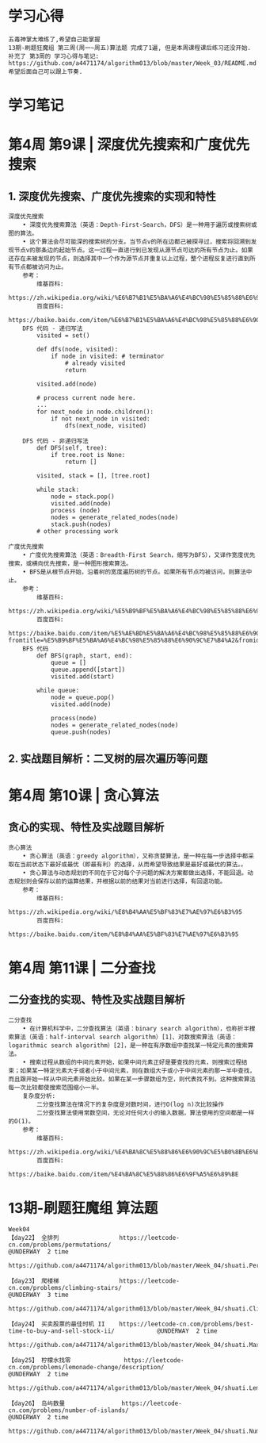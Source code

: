 # 学习心得
    五毒神掌太难练了,希望自己能掌握
    13期-刷题狂魔组 第三周(周一~周五)算法题 完成了1遍, 但是本周课程课后练习还没开始.
    补充了 第3周的 学习心得与笔记: https://github.com/a4471174/algorithm013/blob/master/Week_03/README.md
    希望后面自己可以跟上节奏.



# 学习笔记

# 第4周 第9课 | 深度优先搜索和广度优先搜索

##   1. 深度优先搜索、广度优先搜索的实现和特性
    深度优先搜索
        • 深度优先搜索算法（英语：Depth-First-Search，DFS）是一种用于遍历或搜索树或图的算法。
        • 这个算法会尽可能深的搜索树的分支。当节点v的所在边都己被探寻过，搜索将回溯到发现节点v的那条边的起始节点。这一过程一直进行到已发现从源节点可达的所有节点为止。如果还存在未被发现的节点，则选择其中一个作为源节点并重复以上过程，整个进程反复进行直到所有节点都被访问为止。
        参考：
            维基百科:
                https://zh.wikipedia.org/wiki/%E6%B7%B1%E5%BA%A6%E4%BC%98%E5%85%88%E6%90%9C%E7%B4%A2
            百度百科:
                https://baike.baidu.com/item/%E6%B7%B1%E5%BA%A6%E4%BC%98%E5%85%88%E6%90%9C%E7%B4%A2
        DFS 代码 - 递归写法
            visited = set()
            
            def dfs(node, visited):
                if node in visited: # terminator
                    # already visited
                    return
     
            visited.add(node)
            
            # process current node here.
            ...
            for next_node in node.children():
                if not next_node in visited:
                    dfs(next_node, visited)            
         
        DFS 代码 - 非递归写法
            def DFS(self, tree):
                if tree.root is None:
                    return []
            
            visited, stack = [], [tree.root]
            
            while stack:
                node = stack.pop()
                visited.add(node)
                process (node)
                nodes = generate_related_nodes(node)
                stack.push(nodes)
            # other processing work     
                            
    广度优先搜索
        • 广度优先搜索算法（英语：Breadth-First Search，缩写为BFS），又译作宽度优先搜索，或横向优先搜索，是一种图形搜索算法。
        • BFS是从根节点开始，沿着树的宽度遍历树的节点。如果所有节点均被访问，则算法中止。
        参考：
            维基百科:
                https://zh.wikipedia.org/wiki/%E5%B9%BF%E5%BA%A6%E4%BC%98%E5%85%88%E6%90%9C%E7%B4%A2
            百度百科:
                https://baike.baidu.com/item/%E5%AE%BD%E5%BA%A6%E4%BC%98%E5%85%88%E6%90%9C%E7%B4%A2/5224802?fromtitle=%E5%B9%BF%E5%BA%A6%E4%BC%98%E5%85%88%E6%90%9C%E7%B4%A2&fromid=2148012
        BFS 代码
            def BFS(graph, start, end):
                queue = []
                queue.append([start])
                visited.add(start)
            
            while queue:
                node = queue.pop()
                visited.add(node)
                
                process(node)
                nodes = generate_related_nodes(node)
                queue.push(nodes)    
            
##   2. 实战题目解析：二叉树的层次遍历等问题
    
    

# 第4周 第10课 | 贪心算法

##   贪心的实现、特性及实战题目解析
    贪心算法
        • 贪心算法（英语：greedy algorithm），又称贪婪算法，是一种在每一步选择中都采取在当前状态下最好或最优（即最有利）的选择，从而希望导致结果是最好或最优的算法。。
        • 贪心算法与动态规划的不同在于它对每个子问题的解决方案都做出选择，不能回退。动态规划则会保存以前的运算结果，并根据以前的结果对当前进行选择，有回退功能。
        参考：
            维基百科:
                https://zh.wikipedia.org/wiki/%E8%B4%AA%E5%BF%83%E7%AE%97%E6%B3%95
            百度百科:
                https://baike.baidu.com/item/%E8%B4%AA%E5%BF%83%E7%AE%97%E6%B3%95

# 第4周 第11课 | 二分查找

##   二分查找的实现、特性及实战题目解析
    二分查找
        • 在计算机科学中，二分查找算法（英语：binary search algorithm），也称折半搜索算法（英语：half-interval search algorithm）[1]、对数搜索算法（英语：logarithmic search algorithm）[2]，是一种在有序数组中查找某一特定元素的搜索算法。
        • 搜索过程从数组的中间元素开始，如果中间元素正好是要查找的元素，则搜索过程结束；如果某一特定元素大于或者小于中间元素，则在数组大于或小于中间元素的那一半中查找，而且跟开始一样从中间元素开始比较。如果在某一步骤数组为空，则代表找不到。这种搜索算法每一次比较都使搜索范围缩小一半。
        复杂度分析:
            二分查找算法在情况下的复杂度是对数时间，进行O(log n)次比较操作
            二分查找算法使用常数空间，无论对任何大小的输入数据，算法使用的空间都是一样的O(1)。
        参考：
            维基百科:
                https://zh.wikipedia.org/wiki/%E4%BA%8C%E5%88%86%E6%90%9C%E5%B0%8B%E6%BC%94%E7%AE%97%E6%B3%95
            百度百科:
                https://baike.baidu.com/item/%E4%BA%8C%E5%88%86%E6%9F%A5%E6%89%BE


# 13期-刷题狂魔组 算法题
    Week04
    【day22】 全排列				    https://leetcode-cn.com/problems/permutations/								    @UNDERWAY  2 time
                                    https://github.com/a4471174/algorithm013/blob/master/Week_04/shuati.Permutations.java
                                    
    【day23】 爬楼梯				    https://leetcode-cn.com/problems/climbing-stairs/								@UNDERWAY  3 time
                                    https://github.com/a4471174/algorithm013/blob/master/Week_04/shuati.ClimbStairs2.java
                                    
    【day24】 买卖股票的最佳时机 II	https://leetcode-cn.com/problems/best-time-to-buy-and-sell-stock-ii/			@UNDERWAY  2 time
                                    https://github.com/a4471174/algorithm013/blob/master/Week_04/shuati.MaxProfit.java
                                    
    【day25】 柠檬水找零			    https://leetcode-cn.com/problems/lemonade-change/description/					@UNDERWAY  2 time
                                    https://github.com/a4471174/algorithm013/blob/master/Week_04/shuati.LemonadeChange.java
                                    
    【day26】 岛屿数量		        https://leetcode-cn.com/problems/number-of-islands/								@UNDERWAY  2 time
                                    https://github.com/a4471174/algorithm013/blob/master/Week_04/shuati.NumIslands.java